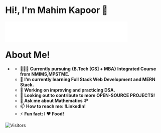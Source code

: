 # Hi!, I'm Mahim Kapoor 👋

[<img align="left" alt="Mahim Kapoor | Github" src="/assets/icons/github-white.svg" style="color: white; height:65px;width:65px;" />](https://github.com/mahimk9)

[<img align="left" alt="Mahim Kapoor | Linkedin" src="/assets/icons/linkedin-white.svg" style="color: white; height:65px;width:65px;" />](https://github.com/mahimk9)

[<img align="left" alt="Mahim Kapoor | Linkedin" src="/assets/icons/codechef-white.svg" style="color: white; height:65px;width:65px;" />](https://github.com/mahimk9)

[<img align="left" alt="Mahim Kapoor | Linkedin" src="/assets/icons/hackerrank-white.svg" style="color: white; height:65px;width:65px;" />](https://github.com/mahimk9)

[<img align="left" alt="Mahim Kapoor | Linkedin" src="/assets/icons/geeksforgeeks-white.svg" style="color: white; height:65px;width:65px;" />](https://github.com/mahimk9)

[<img align="left" alt="Mahim Kapoor | Linkedin" src="/assets/icons/leetcode-white.svg" style="color: white; height:65px;width:65px;" />](https://github.com/mahimk9)

<br/>
<br/>
<br/>

# About Me!

- - 👨🏻‍🎓 **Currently pursuing {B.Tech [CS] + MBA} Integrated Course from NMIMS,MPSTME.**
  - 🌱 **I’m currently learning Full Stack Web Development and MERN Stack.**
  - 🔭 **Working on improving and practicing DSA.**
  - 👯 **Looking out to contribute to more OPEN-SOURCE PROJECTS!**
  - 💬 **Ask me about Mathematics :P**
  - 📫 **How to reach me: !LinkedIn!**
  - ⚡ **Fun fact: I ❤️ Food!**

![Visitors](https://api.visitorbadge.io/api/visitors?path=https%3A%2F%2Fgithub.com%2Fmahimk9&label=VISITORS&countColor=%2337d67a)
